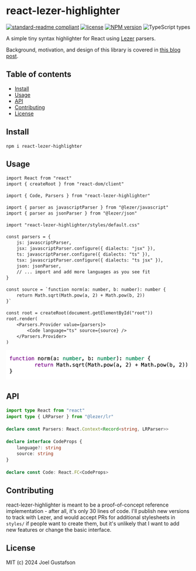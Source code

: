 # react-lezer-highlighter

[![standard-readme compliant](https://img.shields.io/badge/readme%20style-standard-brightgreen.svg)](https://github.com/RichardLitt/standard-readme) [![license](https://img.shields.io/github/license/joeltg/react-lezer-highlighter)](https://opensource.org/licenses/MIT) [![NPM version](https://img.shields.io/npm/v/react-lezer-highlighter)](https://www.npmjs.com/package/react-lezer-highlighter) ![TypeScript types](https://img.shields.io/npm/types/react-lezer-highlighter)

A simple tiny syntax highlighter for React using [Lezer](https://lezer.codemirror.net/) parsers.

Background, motivation, and design of this library is covered in [this blog post](https://joelgustafson.com/posts/2022-05-31/syntax-highlighting-on-the-web).

## Table of contents

- [Install](#install)
- [Usage](#usage)
- [API](#api)
- [Contributing](#contributing)
- [License](#license)

## Install

```
npm i react-lezer-highlighter
```

## Usage

```tsx
import React from "react"
import { createRoot } from "react-dom/client"

import { Code, Parsers } from "react-lezer-highlighter"

import { parser as javascriptParser } from "@lezer/javascript"
import { parser as jsonParser } from "@lezer/json"

import "react-lezer-highlighter/styles/default.css"

const parsers = {
	js: javascriptParser,
	jsx: javascriptParser.configure({ dialects: "jsx" }),
	ts: javascriptParser.configure({ dialects: "ts" }),
	tsx: javascriptParser.configure({ dialects: "ts jsx" }),
	json: jsonParser,
	// ... import and add more languages as you see fit
}

const source = `function norm(a: number, b: number): number {
	return Math.sqrt(Math.pow(a, 2) + Math.pow(b, 2))
}`

const root = createRoot(document.getElementById("root"))
root.render(
	<Parsers.Provider value={parsers}>
		<Code language="ts" source={source} />
	</Parsers.Provider>
)
```

![](./example.png)

## API

```ts
import type React from "react"
import type { LRParser } from "@lezer/lr"

declare const Parsers: React.Context<Record<string, LRParser>>

declare interface CodeProps {
	language?: string
	source: string
}

declare const Code: React.FC<CodeProps>
```

## Contributing

react-lezer-highlighter is meant to be a proof-of-concept reference implementation - after all, it's only 30 lines of code. I'll publish new versions to track with Lezer, and would accept PRs for additional stylesheets in `styles/` if people want to create them, but it's unlikely that I want to add new features or change the basic interface.

## License

MIT (c) 2024 Joel Gustafson
